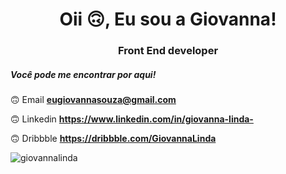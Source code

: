 <h1 align = "center"> Oii 🙃, Eu sou a Giovanna! </h1>
<h3 align = "center"> Front End developer </h3>

<h5>Você pode me encontrar por aqui!</h5>

🙃 Email **eugiovannasouza@gmail.com**

🙃 Linkedin **https://www.linkedin.com/in/giovanna-linda-**

🙃 Dribbble  **https://dribbble.com/GiovannaLinda**

<p> <img align = "center" src = "https://github-readme-stats.vercel.app/api/top-langs?username=giovannalinda&show_icons=true&locale=en&layout=compact" alt = "giovannalinda"/ > </p>


